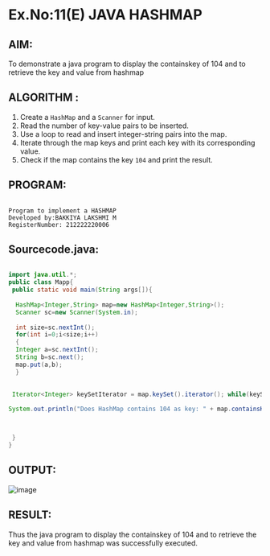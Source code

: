 # Ex.No:11(E)  JAVA HASHMAP

## AIM:
To demonstrate a java program to display the containskey of 104 and to retrieve the key and value from hashmap 

## ALGORITHM :
1. Create a `HashMap` and a `Scanner` for input.
2. Read the number of key-value pairs to be inserted.
3. Use a loop to read and insert integer-string pairs into the map.
4. Iterate through the map keys and print each key with its corresponding value.
5. Check if the map contains the key `104` and print the result.

## PROGRAM:
 ```

Program to implement a HASHMAP
Developed by:BAKKIYA LAKSHMI M
RegisterNumber: 212222220006

```

## Sourcecode.java:
```java

import java.util.*;  
public class Mapp{  
 public static void main(String args[]){ 
     
  HashMap<Integer,String> map=new HashMap<Integer,String>(); 
  Scanner sc=new Scanner(System.in);
  
  int size=sc.nextInt();
  for(int i=0;i<size;i++)
  {
  Integer a=sc.nextInt();
  String b=sc.next();
  map.put(a,b);  
  } 
 
  
 Iterator<Integer> keySetIterator = map.keySet().iterator(); while(keySetIterator.hasNext()){ Integer key = keySetIterator.next(); System.out.println("key: " + key + " value: " + map.get(key)); }

System.out.println("Does HashMap contains 104 as key: " + map.containsKey(104));



 }  
}  
```

## OUTPUT:

![image](https://github.com/user-attachments/assets/d972f5f2-228f-457d-8758-7972e336f1ba)


## RESULT:
Thus the java program to display the containskey of 104 and to retrieve the key and value from hashmap was successfully executed.


